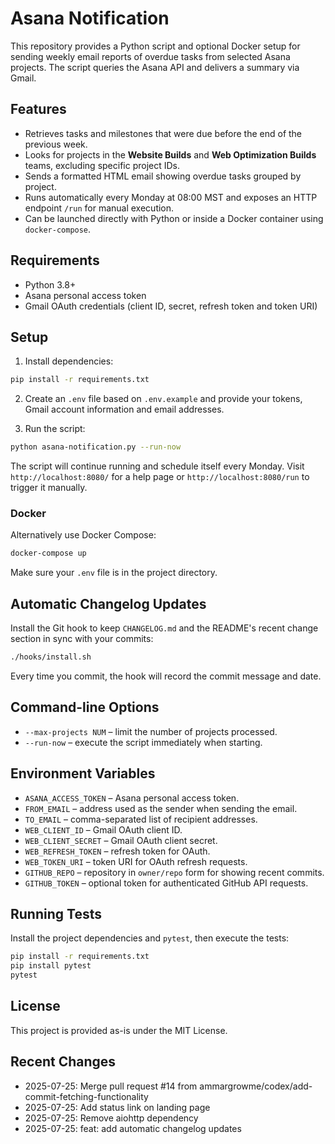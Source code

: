 # Asana Notification

This repository provides a Python script and optional Docker setup for sending weekly email reports of overdue tasks from selected Asana projects. The script queries the Asana API and delivers a summary via Gmail.

## Features

- Retrieves tasks and milestones that were due before the end of the previous week.
- Looks for projects in the **Website Builds** and **Web Optimization Builds** teams, excluding specific project IDs.
- Sends a formatted HTML email showing overdue tasks grouped by project.
- Runs automatically every Monday at 08:00 MST and exposes an HTTP endpoint `/run` for manual execution.
- Can be launched directly with Python or inside a Docker container using `docker-compose`.

## Requirements

- Python 3.8+
- Asana personal access token
- Gmail OAuth credentials (client ID, secret, refresh token and token URI)

## Setup

1. Install dependencies:

```bash
pip install -r requirements.txt
```

2. Create an `.env` file based on `.env.example` and provide your tokens, Gmail account information and email addresses.

3. Run the script:

```bash
python asana-notification.py --run-now
```

The script will continue running and schedule itself every Monday. Visit `http://localhost:8080/` for a help page or `http://localhost:8080/run` to trigger it manually.

### Docker

Alternatively use Docker Compose:

```bash
docker-compose up
```

Make sure your `.env` file is in the project directory.

## Automatic Changelog Updates

Install the Git hook to keep `CHANGELOG.md` and the README's recent change
section in sync with your commits:

```bash
./hooks/install.sh
```

Every time you commit, the hook will record the commit message and date.

## Command-line Options

- `--max-projects NUM` – limit the number of projects processed.
- `--run-now` – execute the script immediately when starting.

## Environment Variables

- `ASANA_ACCESS_TOKEN` – Asana personal access token.
- `FROM_EMAIL` – address used as the sender when sending the email.
- `TO_EMAIL` – comma-separated list of recipient addresses.
- `WEB_CLIENT_ID` – Gmail OAuth client ID.
- `WEB_CLIENT_SECRET` – Gmail OAuth client secret.
- `WEB_REFRESH_TOKEN` – refresh token for OAuth.
- `WEB_TOKEN_URI` – token URI for OAuth refresh requests.
- `GITHUB_REPO` – repository in `owner/repo` form for showing recent commits.
- `GITHUB_TOKEN` – optional token for authenticated GitHub API requests.

## Running Tests

Install the project dependencies and `pytest`, then execute the tests:

```bash
pip install -r requirements.txt
pip install pytest
pytest
```

## License

This project is provided as-is under the MIT License.

## Recent Changes
- 2025-07-25: Merge pull request #14 from ammargrowme/codex/add-commit-fetching-functionality
- 2025-07-25: Add status link on landing page
- 2025-07-25: Remove aiohttp dependency
- 2025-07-25: feat: add automatic changelog updates
